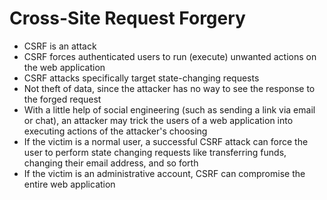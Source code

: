 #	Cross-Site Request Forgery 

-	CSRF is an attack
-	CSRF forces authenticated users to run (execute) unwanted actions on the web application
-	CSRF attacks specifically target state-changing requests 
-	Not theft of data, since the attacker has no way to see the response to the forged request
-	With a little help of social engineering (such as sending a link via email or chat), an attacker may trick the users of a web application into executing actions of the attacker's choosing
-	If the victim is a normal user, a successful CSRF attack can force the user to perform state changing requests like transferring funds, changing their email address, and so forth
-	If the victim is an administrative account, CSRF can compromise the entire web application